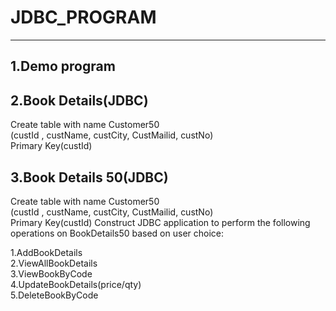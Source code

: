 # JDBC_PROGRAM
<hr>

##  1.Demo program<br>

##  2.Book Details(JDBC)<br>
Create table with name Customer50 <br>
(custId , custName, custCity, CustMailid, custNo)<br>
Primary Key(custId)

##  3.Book Details 50(JDBC)<br>
Create table with name Customer50 <br>
(custId , custName, custCity, CustMailid, custNo)<br>
Primary Key(custId)
Construct JDBC application to perform the following operations on
BookDetails50 based on user choice:

 1.AddBookDetails<br>
 2.ViewAllBookDetails<br>
 3.ViewBookByCode<br>
 4.UpdateBookDetails(price/qty)<br>
 5.DeleteBookByCode


